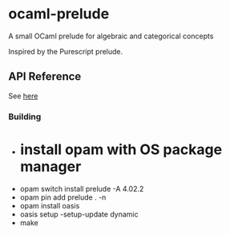 # ocaml-prelude

A small OCaml prelude for algebraic and categorical concepts

Inspired by the Purescript prelude.

## API Reference

See [here](https://rawgit.com/freebroccolo/ocaml-prelude/master/docs/prelude/index.html)

### Building

* # install opam with OS package manager
* opam switch install prelude -A 4.02.2
* opam pin add prelude . -n
* opam install oasis
* oasis setup -setup-update dynamic
* make
